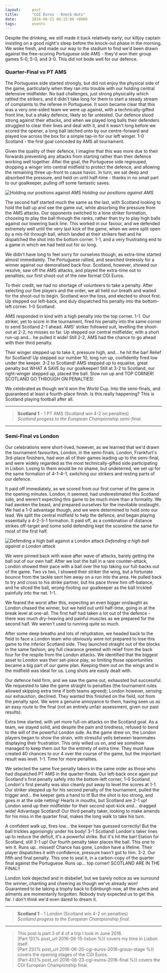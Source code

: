 ```yaml
---
layout:     post
title:      "CGI Euros - Knock-Outs"
date:       2016-06-21 08:15:00 +0000
tags:       events
---
```


Despite the drinking, we still made it back relatively early; our killjoy captain insisting on a good night's sleep before the knock-out phase in the morning. We woke fresh, and made our way to the stadium to find we'd been drawn against the free-scoring Portuguese side AMS - they'd won their group games 5-0, 5-0, and 3-0. This did not bode well for our defence.

<!-- Read More -->

### Quarter-Final vs PT AMS

The Portuguese side started strongly, but did not enjoy the physical side of the game, particularly when they ran into trouble with our holding central defensive midfielder. No bad challenges, just strong physicality which rattled the strikers, and it didn't take long for them to start a steady stream of complaints to the referee in Portuguese. It soon became clear that this was a very one-sided team we were up against, with a technically-gifted front line, but a shaky defence, likely so far untested. Our defence stood strong against their attacks, and when we played long balls their defenders struggled to clear their lines and deal with it, and it wasn't long before we scored the opener, a long ball latched onto by our centre-forward and played low across the box for a simple tap-in for our left winger. 1-0 Scotland - the first goal conceded by AMS all tournament.

Given the quality of their defence, I imagine that this was more due to their forwards preventing any attacks from starting rather than their defence working well together. After the goal, the Portuguese side regrouped, dropping a winger into central midfield to protect the defence, and allowing the remaining three up-front to cause havoc. In turn, we sat deep and absorbed the pressure, and held on until half-time - thanks in no small part to our goalkeeper, pulling off some fantastic saves.

![Holding our positions against AMS]({{site.baseurl}}/assets/img/cgi-euros-2016-action-vs-pt-ams.jpg)
*Holding our positions against AMS*

The second half started much the same as the last, with Scotland looking to hold the ball up and see the game out, while absorbing the pressure from the AMS attacks. Our opponents switched to a lone striker formation, choosing to play the ball through the ranks, rather than try to play high balls against our towering back line. This worked in our favour, and we defended extremely well until the very last kick of the game, when we were split open by a mis-hit through ball, which landed at their strikers feet and he dispatched the shot into the bottom corner. 1-1, and a very frustrating end to a game in which we had held out for so long.

We didn't have long to feel sorry for ourselves though, as extra-time started almost immediately. The Portuguese rallied, and searched tirelessly for a winner against our demoralised back four. Scotland, however, showed our resolve, saw off the AMS attacks, and played the extra-time out to penalties; our first shoot-out of the new format CGI Euros.

To their credit, we had no shortage of volunteers to take a penalty. After selecting our five players and the order, we all held our breath and waited for the shoot-out to begin. Scotland won the toss, and elected to shoot first. Up stepped our left-back, and duly dispatched his penalty into the bottom-left corner. 1-0 Scotland.

AMS responded in kind with a high penalty into the top corner. 1-1. Our striker, yet to score in the tournament, fired his penalty into the same corner to send Scotland 2-1 ahead. AMS' striker followed suit, levelling the shoot-out at 2-2, no misses so far. Up stepped our central midfielder, with a short run-up and... he pulled it wide! Still 2-2, AMS had the chance to go ahead with their third penalty.

Their winger stepped up to take it, pressure high, and... he hit the bar! Relief for Scotland! Up stepped our number 10, long run up, confidently fired low under the keeper. 3-2 to Scotland! AMS stepped up to equalise, great penalty but WHAT A SAVE by our goalkeeper! Still at 3-2 to Scotland, our right-winger stepped up, placed the ball. Slow run up and TOP CORNER! SCOTLAND GO THROUGH ON PENALTIES!

We celebrated as though we'd won the World Cup. Into the semi-finals, and guaranteed at least a fourth-place finish. Is this really happening? This is Scotland playing football after all.

---

> **Scotland 1** - 1 PT AMS (Scotland win 4-2 on penalties)  
> *Scotland progess to the European Championship semi-final.*

---

### Semi-Final vs London

Our celebrations were short-lived, however, as we learned that we'd drawn the tournament favourites, London, in the semi-finals. London, Frankfurt's 3rd-place finishers, had won all of their games leading up to the semi-final, and were widely regarded as the most technically-gifted side participating in Lisbon. Losing to them would be no shame, but undeterred, we set up for the same formation of 4-1-4-1, switching our strikers and resting parts of our defence.

It paid off immediately, as we scored from our first corner of the game in the opening minutes. London, it seemed, had underestimated this Scotland side, and weren't expecting this game to be much more than a formality. We had awoken the beast, and prepared ourselves for the inevitable onslaught. We had a 1-0 advantage though, and we were determined to hold onto our lead. We split the central midfield to help the defence, and began playing essentially a 4-2-3-1 formation. It paid off, as a combination of distance strikes off-target and some solid defending kept the scoreline the same for most of the first half.

![Defending a high ball against a London attack]({{site.baseurl}}/assets/img/cgi-euros-2016-high-ball-vs-london.jpg)
*Defending a high ball against a London attack*

We were pinned back with wave after wave of attacks, barely getting the ball out of our own half. After we lost the ball in a rare counter-attack, London showed their pace with a ball over the top taking our full-backs out of the game. Two vs two, I showed their striker the wing, but a fortunate bounce from the tackle sent him away on a run into the area. He pulled back to try and cross to his strike partner, but his pace threw him off-balance, and he sliced the ball, wrong-footing our goalkeeper as the ball trickled painfully into the net. 1-1.

We feared the worst after this, expecting an even bigger onslaught as London chased the winner, but we held out until half-time, going in at the break level at one-all. The first half had taken a lot out of the defence - there was much dry-heaving and painful muscles as we prepared for the second half. We weren't used to running quite so much.

After some deep breaths and lots of rehydration, we headed back to the field to face a London team who obviously were not prepared to lose this game to the inferior Scotland side. They launched straight out of the blocks in the same fashion; any full clearance greeted with relief from the back four for the respite from the London attacks. We identified that the biggest asset to London was their set-piece play, so limiting those opportunities became a big part of our game plan. Keeping them out on the wings and in the midfield was ideal for us. Long shots are easily dealt with.

Our defence held firm, and we saw the game out, exhausted but successful. We requested to take the game straight to penalties (the tournament rules allowed skipping extra time if both teams agreed); London however, sensing our exhaustion, declined. They wanted this finished on the field, not from the penalty spot. We were a genuine annoyance to them, having seen us as an easy route to the final (not an entirely unfair assessment, given our past results).

Extra time started, with yet more full-on attacks on the Scotland goal. As a team, we stayed solid, and despite the pain and tiredness, refused to bend to the will of the powerful London side. As the game drew on, the London players began to show the strain, with stressful yells between teammates displaying their frustration. This only willed us on, and we somehow managed to keep them out for the entirety of extra time. They must have created 40 chances to our 4 over the course of the game, but the important result was level. 1-1. Time for more penalties.

We selected the same five penalty takers in the same order as those who had dispatched PT AMS in the quarter-finals. Our left-back once again put Scotland's first penalty safely into the bottom-left corner, 1-0 Scotland. London's first penalty was also cleanly put away to level the scores at 1-1. Our striker stepped up for his second penalty of the tournament, pulled the trigger and... the keeper gets a hand to it! But the shot is too strong, and goes in at the side netting! Hearts in mouths, but Scotland are 2-1 up! London send up their midfielder for their second spot-kick and... dragged wide! Advantage Scotland! Our third penalty taker, looking to make amends for his miss in the quarter final, makes the long walk to take his turn.

A confident walk up, fires low... the keeper has guessed correctly! But the ball trickles agonisingly under his body! 3-1 Scotland! London's taker lines up to reduce the deficit, it's a powerful strike. But it's hit the bar! Elation for Scotland, still 3-1 up! Our fourth penalty taker places the ball. This one to win it. Runs up.. missed! Chance has gone, London have a lifeline. Their player dispatches it with confidence, pressure hasn't got to him. 3-2. Our fifth and final penalty. This one to seal it, in a carbon-copy of the quarter final against the Portuguese. Runs up... top corner! SCOTLAND ARE IN THE FINAL!! 

London look dejected and in disbelief, but we barely notice as we surround the winner, chanting and cheering as though we've already won! Guaranteed to be taking a trophy back to Edinburgh now, all the aches and ailments are momentarily forgotten. Nobody truly expected us to get this far. I don't think we'd even dared to dream it.

---

> **Scotland 1** - 1 London (Scotland win 4-2 on penalties)  
> *Scotland progess to the European Championship final.*

---

> This post is part 3 of 4 of a trip I took in June 2016.  
> [Part 1]({% post_url 2016-06-15-lisbon %}) covers my time in Lisbon itself.  
> [Part 2]({% post_url 2016-06-20-cgi-euros-2016-group-stage %}) covers the opening stages of the CGI Euros.  
> [Part 4]({% post_url 2016-06-23-cgi-euros-2016-final %}) covers the CGI European Championship final.